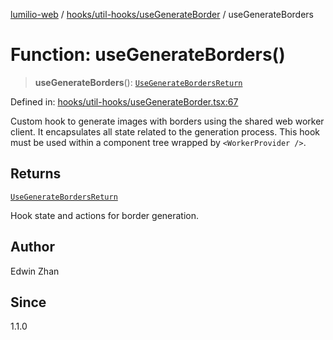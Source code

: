 [lumilio-web](../../../../modules.md) / [hooks/util-hooks/useGenerateBorder](../index.md) / useGenerateBorders

# Function: useGenerateBorders()

> **useGenerateBorders**(): [`UseGenerateBordersReturn`](../interfaces/UseGenerateBordersReturn.md)

Defined in: [hooks/util-hooks/useGenerateBorder.tsx:67](https://github.com/EdwinZhanCN/Lumilio-Photos/blob/d7ee437668dbf25a0ccb307a371076d5d13f8e8d/web/src/hooks/util-hooks/useGenerateBorder.tsx#L67)

Custom hook to generate images with borders using the shared web worker client.
It encapsulates all state related to the generation process.
This hook must be used within a component tree wrapped by `<WorkerProvider />`.

## Returns

[`UseGenerateBordersReturn`](../interfaces/UseGenerateBordersReturn.md)

Hook state and actions for border generation.

## Author

Edwin Zhan

## Since

1.1.0
